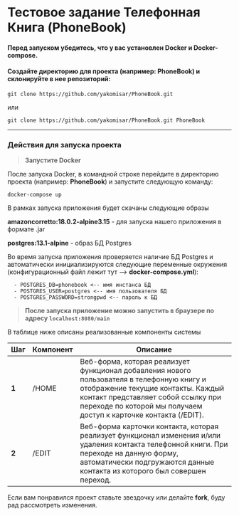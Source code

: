 # __Тестовое задание Телефонная Книга (PhoneBook)__

#### Перед запуском убедитесь, что у вас установлен Docker и Docker-compose.
#### Создайте директорию для проекта (например: __PhoneBook__) и склонируйте в нее репозиторий:
```git clone https://github.com/yakomisar/PhoneBook.git```

 или 

```git clone https://github.com/yakomisar/PhoneBook.git PhoneBook```
- - - -

### __Действия для запуска проекта__
> __Запустите Docker__

После запуска Docker, в командной строке перейдите в директорию проекта (например: __PhoneBook__) и запустите следующую команду:

```docker-compose up```

В рамках запуска приложения будет скачаны следующие образы

__amazoncorretto:18.0.2-alpine3.15__ - для запуска нашего приложения в формате .jar

__postgres:13.1-alpine__ - образ БД Postgres

Во время запуска приложения проверяется наличие БД Postgres и автоматически инициализируются следующие переменные окружения (конфигурационный файл лежит тут --> __docker-compose.yml__):

      - POSTGRES_DB=phonebook <-- имя инстанса БД
      - POSTGRES_USER=postgres <-- имя пользователя БД
      - POSTGRES_PASSWORD=strongpwd <-- пароль к БД

> __После запуска приложение можно запустить в браузере по адресу `localhost:8080/main`__


В таблице ниже описаны реализованные компоненты системы

Шаг | Компонент  | Описание 
------------- | ------------- | ------------- 
__1__ | /HOME  | Веб-форма, которая реализует функционал добавления нового пользователя в телефонную книгу и отображение текущие контакты. Каждый контакт представляет собой ссылку при переходе по которой мы получаем доступ к карточке контакта (/EDIT).
__2__ | /EDIT  | Веб-форма карточки контакта, которая реализует функционал изменения и/или удаления контакта телефонной книги. При переходе на данную форму, автоматически подгружаются данные контакта из которого был совершен переход.

Если вам понравился проект ставьте звездочку или делайте __fork__, буду рад рассмотреть изменения.